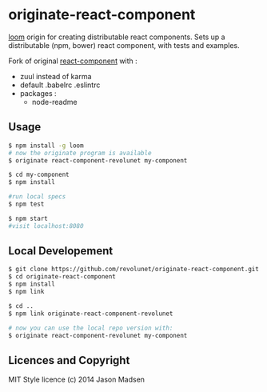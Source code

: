 # originate-react-component

[loom][1] origin for creating distributable react components. Sets up a distributable (npm, bower) react component, with tests and examples.

Fork of original [react-component](http://github.com/knomedia/originate-react-component) with :

 - zuul instead of karma
 - default .babelrc .eslintrc
 - packages : 
    - node-readme

## Usage

```sh
$ npm install -g loom
# now the originate program is available
$ originate react-component-revolunet my-component

$ cd my-component
$ npm install

#run local specs
$ npm test

$ npm start
#visit localhost:8080
```

## Local Developement

```sh
$ git clone https://github.com/revolunet/originate-react-component.git
$ cd originate-react-component
$ npm install
$ npm link

$ cd ..
$ npm link originate-react-component-revolunet

# now you can use the local repo version with:
$ originate react-component-revolunet my-component
```

## Licences and Copyright

MIT Style licence
(c) 2014 Jason Madsen

[1]:https://github.com/rpflorence/loom
